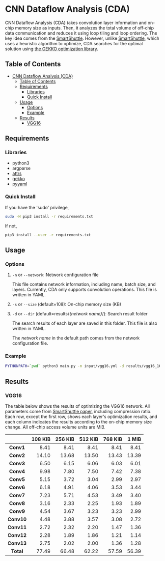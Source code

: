 # CNN Dataflow Analysis (CDA)

CNN Dataflow Analysis (CDA) takes convolution layer information and on-chip memory size as inputs. Then, it analyzes the total volume of off-chip data communication and reduces it using loop tiling and loop ordering. The key idea comes from the [SmartShuttle](https://ieeexplore.ieee.org/document/8342033). However, unlike [SmartShuttle](https://ieeexplore.ieee.org/document/8342033), which uses a heuristic algorithm to optimize, CDA searches for the optimal solution using [the GEKKO optimization library](https://gekko.readthedocs.io/en/latest/).

## Table of Contents

- [CNN Dataflow Analysis (CDA)](#cnn-dataflow-analysis-cda)
  - [Table of Contents](#table-of-contents)
  - [Requirements](#requirements)
    - [Libraries](#libraries)
    - [Quick Install](#quick-install)
  - [Usage](#usage)
    - [Options](#options)
    - [Example](#example)
  - [Results](#results)
    - [VGG16](#vgg16)

## Requirements

### Libraries

- python3
- argparse
- [attrs](https://www.attrs.org/en/stable/)
- [gekko](https://gekko.readthedocs.io/en/latest/)
- [pyyaml](https://pyyaml.org/)

### Quick Install

If you have the 'sudo' privilege,

```zsh
sudo -H pip3 install -r requirements.txt
```

If not,

```zsh
pip3 install --user -r requirements.txt
```

## Usage

### Options

1. `-n` or `--network`: Network configuration file

    This file contains network information, including name, batch size, and layers. Currently, CDA only supports convolution operations. This file is written in YAML.

2. `-s` or `--size` (default=108): On-chip memory size (KB)

3. `-d` or `--dir` (default=results/_{network name}_/): Search result folder

    The search results of each layer are saved in this folder. This file is also written in YAML.

    The _network name_ in the default path comes from the network configuration file.

### Example

```zsh
PYTHONPATH=`pwd` python3 main.py -n input/vgg16.yml -d results/vgg16_108k -s 108
```

## Results

### VGG16

The table below shows the results of optimizing the VGG16 network. All parameters come from [SmartShuttle paper](https://ieeexplore.ieee.org/document/8342033), including compression ratio. Each row, except the first row, shows each layer's optimization results, and each column indicates the results according to the on-chip memory size change.
All off-chip access volume units are MiB.

|            | 108 KiB | 256 KiB | 512 KiB | 768 KiB | 1 MiB |
|:----------:|--------:|--------:|--------:|--------:|------:|
| **Conv1**  |    8.41 |    8.41 |    8.41 |    8.41 |  8.41 |
| **Conv2**  |   14.10 |   13.68 |   13.50 |   13.43 | 13.39 |
| **Conv3**  |    6.50 |    6.15 |    6.06 |    6.03 |  6.01 |
| **Conv4**  |    9.98 |    7.80 |    7.50 |    7.42 |  7.38 |
| **Conv5**  |    5.15 |    3.72 |    3.04 |    2.99 |  2.97 |
| **Conv6**  |    6.18 |    4.91 |    4.06 |    3.53 |  3.44 |
| **Conv7**  |    7.23 |    5.71 |    4.53 |    3.49 |  3.40 |
| **Conv8**  |    3.16 |    2.33 |    2.25 |    1.93 |  1.89 |
| **Conv9**  |    4.54 |    3.67 |    3.23 |    3.23 |  2.99 |
| **Conv10** |    4.48 |    3.88 |    3.57 |    3.08 |  2.72 |
| **Conv11** |    2.72 |    2.32 |    2.20 |    1.47 |  1.36 |
| **Conv12** |    2.28 |    1.89 |    1.86 |    1.21 |  1.14 |
| **Conv13** |    2.75 |    2.02 |    2.00 |    1.36 |  1.28 |
| **Total**  |   77.49 |   66.48 |   62.22 |   57.59 | 56.39 |
